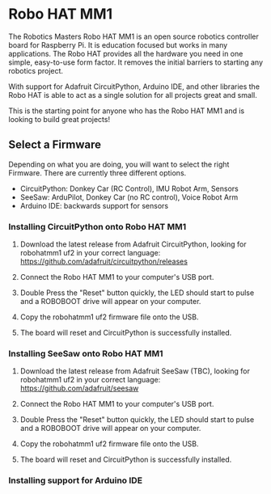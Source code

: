 # Robo HAT MM1
The Robotics Masters Robo HAT MM1 is an open source robotics controller board for Raspberry Pi. It is education focused but works in many applications. The Robo HAT provides all the hardware you need in one simple, easy-to-use form factor. It removes the initial barriers to starting any robotics project.

With support for Adafruit CircuitPython, Arduino IDE, and other libraries the Robo HAT is able to act as a single solution for all projects great and small.

This is the starting point for anyone who has the Robo HAT MM1 and is looking to build great projects!

## Select a Firmware

Depending on what you are doing, you will want to select the right Firmware.  There are currently three different options.

* CircuitPython:  Donkey Car (RC Control), IMU Robot Arm, Sensors
* SeeSaw: ArduPilot, Donkey Car (no RC control), Voice Robot Arm
* Arduino IDE: backwards support for sensors

### Installing CircuitPython onto Robo HAT MM1

1. Download the latest release from Adafruit CircuitPython, looking for robohatmm1 uf2 in your correct language:
https://github.com/adafruit/circuitpython/releases

2. Connect the Robo HAT MM1 to your computer's USB port.  

3. Double Press the "Reset" button quickly, the LED should start to pulse and a ROBOBOOT drive will appear on your computer.

4. Copy the robohatmm1 uf2 firmware file onto the USB.

5. The board will reset and CircuitPython is successfully installed.

### Installing SeeSaw onto Robo HAT MM1

1. Download the latest release from Adafruit SeeSaw (TBC), looking for robohatmm1 uf2 in your correct language:
https://github.com/adafruit/seesaw

2. Connect the Robo HAT MM1 to your computer's USB port.  

3. Double Press the "Reset" button quickly, the LED should start to pulse and a ROBOBOOT drive will appear on your computer.

4. Copy the robohatmm1 uf2 firmware file onto the USB.

5. The board will reset and CircuitPython is successfully installed.

### Installing support for Arduino IDE


